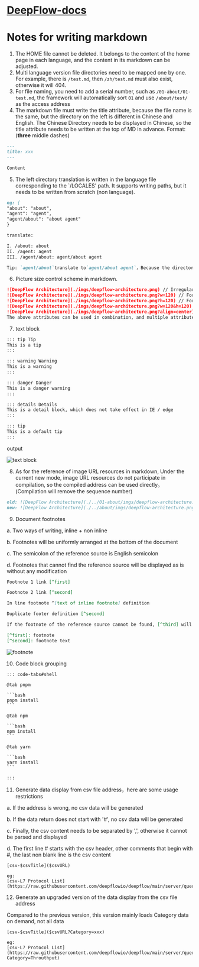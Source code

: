 # [DeepFlow-docs](https://deepflow.yunshan.net/deepflow-docs/)

# Notes for writing markdown

1. The HOME file cannot be deleted. It belongs to the content of the home page in each language, and the content in its markdown can be adjusted.
2. Multi language version file directories need to be mapped one by one. For example, there is `/test.md`, then `/zh/test.md` must also exist, otherwise it will 404.
3. For file naming, you need to add a serial number, such as `/01-about/01-test.md`, the framework will automatically sort `01` and use `/about/test/` as the access address
4. The markdown file must write the title attribute, because the file name is the same, but the directory on the left is different in Chinese and English. The Chinese Directory needs to be displayed in Chinese, so the title attribute needs to be written at the top of MD in advance. Format: (**three** middle dashes)

```md
---
title: xxx
---

Content
```

5. The left directory translation is written in the language file corresponding to the `/LOCALES' path. It supports writing paths, but it needs to be written from scratch (non language).

```md
eg: {
"about": "about",
"agent": "agent",
"agent/about": "about agent"
}

translate:

I. /about: about
II. /agent: agent
III. /agent/about: agent/about agent

Tip: `agent/about`translate to`agent/about agent`，Because the directory structure needs to be preserved。
```

6. Picture size control scheme in markdown.

```md
![DeepFlow Architecture](./imgs/deepflow-architecture.png) // Irregular, adaptive in width and height
![DeepFlow Architecture](./imgs/deepflow-architecture.png?w=120) // For a picture with a width of 120, the height changes with scale
![DeepFlow Architecture](./imgs/deepflow-architecture.png?h=120) // For a picture with a height of 120, the width changes with scale
![DeepFlow Architecture](./imgs/deepflow-architecture.png?w=120&h=120) // For pictures with width and height of 120, the proportion is written dead (not recommended)
![DeepFlow Architecture](./imgs/deepflow-architecture.png?align=center) // The values of image alignment are center, left and right respectively. Default left
The above attributes can be used in combination, and multiple attributes can be spliced with `&'
```

7. text block

```md
::: tip Tip
This is a tip
:::

::: warning Warning
This is a warning
:::

::: danger Danger
This is a danger warning
:::

::: details Details
This is a detail block, which does not take effect in IE / edge
:::

::: tip
This is a default tip
:::
```

output

![text block](./images/text-block-en.jpg)

8. As for the reference of image URL resources in markdown, Under the current new mode, image URL resources do not participate in compilation, so the compiled address can be used directly。(Compilation will remove the sequence number)

```md
old: ![DeepFlow Architecture](./../01-about/imgs/deepflow-architecture.png)
new: ![DeepFlow Architecture](./../about/imgs/deepflow-architecture.png)
```

9. Document footnotes

a. Two ways of writing, inline + non inline

b. Footnotes will be uniformly arranged at the bottom of the document

c. The semicolon of the reference source is English semicolon

d. Footnotes that cannot find the reference source will be displayed as is without any modification

```md
Footnote 1 link [^first]

Footnote 2 link [^second]

In line footnote ^[text of inline footnote] definition

Duplicate footer definition [^second]

If the footnote of the reference source cannot be found, [^third] will be displayed as it is

[^first]: footnote
[^second]: footnote text
```

![footnote](./images/foot-note-en.jpg)

10. Code block grouping

````
::: code-tabs#shell

@tab pnpm

```bash
pnpm install
```

@tab npm

```bash
npm install
```

@tab yarn

```bash
yarn install
```

:::

````

11. Generate data display from csv file address，here are some usage restrictions

a. If the address is wrong, no csv data will be generated

b. If the data return does not start with '#', no csv data will be generated

c. Finally, the csv content needs to be separated by ',', otherwise it cannot be parsed and displayed

d. The first line # starts with the csv header, other comments that begin with #, the last non blank line is the csv content

```
[csv-$csvTitle]($csvURL)

eg:
[csv-L7 Protocol List](https://raw.githubusercontent.com/deepflowio/deepflow/main/server/querier/db_descriptions/clickhouse/tag/enum/l7_protocol)
```

12. Generate an upgraded version of the data display from the csv file address

Compared to the previous version, this version mainly loads Category data on demand, not all data

```
[csv-$csvTitle]($csvURL?Category=xxx)

eg:
[csv-L7 Protocol List](https://raw.githubusercontent.com/deepflowio/deepflow/main/server/querier/db_descriptions/clickhouse/metrics/flow_metrics/vtap_app_port.ch?Category=Throuthput)
```